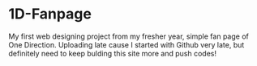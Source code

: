 # 1D-Fanpage
 My first web designing project from my fresher year, simple fan page of One Direction. Uploading late cause I started with Github very late, but definitely need to keep bulding this site more and push codes!
